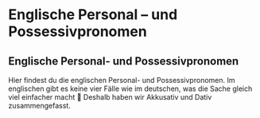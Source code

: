 # Englische Personal – und Possessivpronomen

[](http://www.jabbalab.com/blog/wp-content/uploads/2012/01/Pronomen.jpg)

## Englische Personal- und Possessivpronomen

Hier findest du die englischen Personal- und Possessivpronomen. Im englischen gibt es keine vier Fälle wie im deutschen, was die Sache gleich viel einfacher macht 🙂 Deshalb haben wir Akkusativ und Dativ zusammengefasst. 
